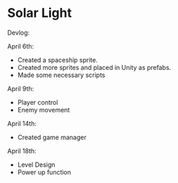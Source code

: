 # Solar Light

Devlog:

April 6th:
- Created a spaceship sprite.
- Created more sprites and placed in Unity as prefabs.
- Made some necessary scripts

April 9th:
- Player control
- Enemy movement

April 14th: 
- Created game manager

April 18th:
- Level Design
- Power up function

